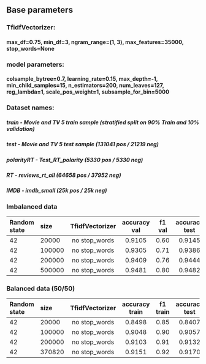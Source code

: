 ## Base parameters
### TfidfVectorizer:
#### max_df=0.75, min_df=3, ngram_range=(1, 3), max_features=35000, stop_words=None
### model parameters:
#### colsample_bytree=0.7, learning_rate=0.15, max_depth=-1, min_child_samples=15, n_estimators=200, num_leaves=127, reg_lambda=1, scale_pos_weight=1, subsample_for_bin=5000

###  Dataset names:
#####    train - Movie and TV 5 train sample (stratified split on 90% Train and 10% validation)
#####    test - Movie and TV 5 test sample (131041 pos / 21219 neg)
#####    polarityRT - Test_RT_polarity (5330 pos / 5330 neg)
#####    RT - reviews_rt_all (64658 pos / 37952 neg)
#####    IMDB - imdb_small (25k pos / 25k neg)

### Imbalanced data

|Random state| size | TfidfVectorizer | accuracy val | f1 val|accuracy test | f1 test|acc_polarityRT|f1_polarityRT|acc RT|f1 RT|acc IMDB|f1 IMDB|
|:------------|:----|:--------------:|:-------------:|:------:|:------------:|:------:|:------------:|:-----------:|:-----:|:---:|:-------:|:------:|
|42 |20000|no stop_words|0.9105|0.60|0.9145|0.62|0.5696|0.29|0.6731|0.31|0.7743|0.72|
|42 |100000|no stop_words|0.9305|0.71|0.9386|0.75|0.6034|0.38|0.6759|0.32|0.8458|0.82|
|42 |200000|no stop_words|0.9409|0.76|0.9444|0.78|0.6097|0.39|0.7023|0.39|0.8620|0.85|
|42 |500000|no stop_words|0.9481|0.80|0.9482|0.80|0.6111|0.40|0.7027|0.38|0.8664|0.85|

### Balanced data (50/50)

|Random state| size | TfidfVectorizer | accuracy train | f1 train|accuracy test | f1 test|acc_polarityRT|f1_polarityRT|acc RT|f1 RT|acc IMDB|f1 IMDB|
|:------------|:----|:--------------:|:-------------:|:------:|:------------:|:------:|:------------:|:-----------:|:-----:|:---:|:-------:|:------:|
|42|20000|no stop_words|0.8498|0.85|0.8407|0.60|0.6454|0.51|0.7112|0.48|0.821|0.84|
|42|100000|no stop_words|0.9048|0.90|0.9057|0.73|0.7165|0.70|0.7229|0.63|0.8896|0.89|
|42|200000|no stop_words|0.9103|0.91|0.9132|0.75|0.7286|0.71|0.7323|0.64|0.8968|0.90|
|42|370820|no stop_words|0.9151|0.92|0.9170|0.75|0.7350|0.72|0.7377|0.65|0.9011|0.90|

